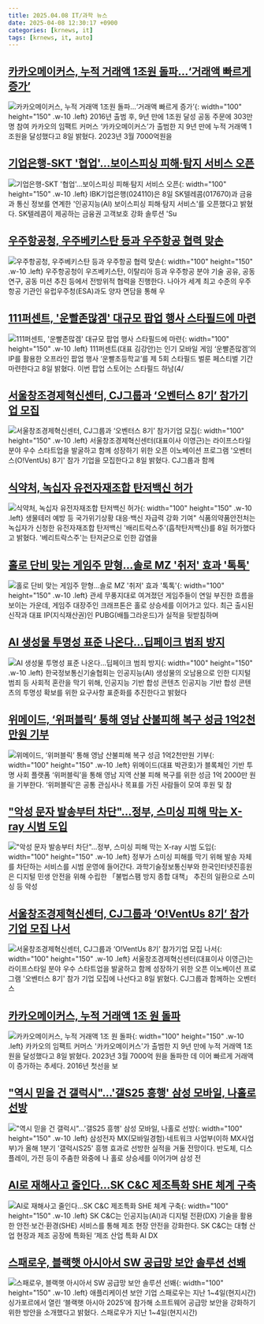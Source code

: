 ```yaml
---
title: 2025.04.08 IT/과학 뉴스
date: 2025-04-08 12:30:17 +0900
categories: [krnews, it]
tags: [krnews, it, auto]
---
```

## [카카오메이커스, 누적 거래액 1조원 돌파…‘거래액 빠르게 증가’](https://n.news.naver.com/mnews/article/009/0005472605)

![카카오메이커스, 누적 거래액 1조원 돌파…‘거래액 빠르게 증가’](https://mimgnews.pstatic.net/image/origin/009/2025/04/08/5472605.jpg?type=nf220_150){: width="100" height="150" .w-10 .left}
2016년 출범 후, 9년 만에 1조원 달성 공동 주문에 303만명 참여 카카오의 임팩트 커머스 ‘카카오메이커스’가 출범한 지 9년 만에 누적 거래액 1조원을 달성했다고 8일 밝혔다. 2023년 3월 7000억원을

## [기업은행-SKT '협업'…보이스피싱 피해·탐지 서비스 오픈](https://n.news.naver.com/mnews/article/421/0008179252)

![기업은행-SKT '협업'…보이스피싱 피해·탐지 서비스 오픈](https://mimgnews.pstatic.net/image/origin/421/2025/04/08/8179252.jpg?type=nf220_150){: width="100" height="150" .w-10 .left}
IBK기업은행(024110)은 8일 SK텔레콤(017670)과 금융과 통신 정보를 연계한 '인공지능(AI) 보이스피싱 피해·탐지 서비스'를 오픈했다고 밝혔다. SK텔레콤이 제공하는 금융권 고객보호 강화 솔루션 'Su

## [우주항공청, 우주베키스탄 등과 우주항공 협력 맞손](https://n.news.naver.com/mnews/article/011/0004471411)

![우주항공청, 우주베키스탄 등과 우주항공 협력 맞손](https://mimgnews.pstatic.net/image/origin/011/2025/04/08/4471411.jpg?type=nf220_150){: width="100" height="150" .w-10 .left}
우주항공청이 우즈베키스탄, 이탈리아 등과 우주항공 분야 기술 공유, 공동 연구, 공동 미션 추진 등에서 전방위적 협력을 진행한다. 나아가 세계 최고 수준의 우주항공 기관인 유럽우주청(ESA)과도 양자 면담을 통해 우

## [111퍼센트, '운빨존많겜' 대규모 팝업 행사 스타필드에 마련](https://n.news.naver.com/mnews/article/092/0002369792)

![111퍼센트, '운빨존많겜' 대규모 팝업 행사 스타필드에 마련](https://mimgnews.pstatic.net/image/origin/092/2025/04/08/2369792.jpg?type=nf220_150){: width="100" height="150" .w-10 .left}
111퍼센트(대표 김강안)는 인기 모바일 게임 ‘운빨존많겜’의 IP를 활용한 오프라인 팝업 행사 ‘운빨초등학교’를 제 5회 스타필드 벌룬 페스티벌 기간 마련한다고 8일 밝혔다. 이번 팝업 스토어는 스타필드 하남(4/

## [서울창조경제혁신센터, CJ그룹과 ‘오벤터스 8기’ 참가기업 모집](https://n.news.naver.com/mnews/article/025/0003432611)

![서울창조경제혁신센터, CJ그룹과 ‘오벤터스 8기’ 참가기업 모집](https://mimgnews.pstatic.net/image/origin/025/2025/04/08/3432611.jpg?type=nf220_150){: width="100" height="150" .w-10 .left}
서울창조경제혁신센터(대표이사 이영근)는 라이프스타일 분야 우수 스타트업을 발굴하고 함께 성장하기 위한 오픈 이노베이션 프로그램 '오벤터스(O!VentUs) 8기' 참가 기업을 모집한다고 8일 밝혔다. CJ그룹과 함께

## [식약처, 녹십자 유전자재조합 탄저백신 허가](https://n.news.naver.com/mnews/article/001/0015316982)

![식약처, 녹십자 유전자재조합 탄저백신 허가](https://mimgnews.pstatic.net/image/origin/001/2025/04/08/15316982.jpg?type=nf220_150){: width="100" height="150" .w-10 .left}
생물테러 예방 등 국가위기상황 대응·백신 자급력 강화 기여" 식품의약품안전처는 녹십자가 신청한 유전자재조합 탄저백신 '배리트락스주'(흡착탄저백신)를 8일 허가했다고 밝혔다. '베리트락스주'는 탄저균으로 인한 감염을

## [홀로 단비 맞는 게임주 맏형...솔로 MZ '취저' 효과 '톡톡'](https://n.news.naver.com/mnews/article/008/0005177010)

![홀로 단비 맞는 게임주 맏형...솔로 MZ '취저' 효과 '톡톡'](https://mimgnews.pstatic.net/image/origin/008/2025/04/07/5177010.jpg?type=nf220_150){: width="100" height="150" .w-10 .left}
관세 무풍지대로 여겨졌던 게임주들이 연일 부진한 흐름을 보이는 가운데, 게임주 대장주인 크래프톤은 홀로 상승세를 이어가고 있다. 최근 출시된 신작과 대표 IP(지식재산권)인 PUBG(배틀그라운드)가 실적을 뒷받침하며

## [AI 생성물 투명성 표준 나온다...딥페이크 범죄 방지](https://n.news.naver.com/mnews/article/092/0002369798)

![AI 생성물 투명성 표준 나온다...딥페이크 범죄 방지](https://mimgnews.pstatic.net/image/origin/092/2025/04/08/2369798.jpg?type=nf220_150){: width="100" height="150" .w-10 .left}
한국정보통신기술협회는 인공지능(AI) 생성물의 오남용으로 인한 디지털 범죄 등 사회적 혼란을 막기 위해, 인공지능 기반 합성 콘텐츠 인공지능 기반 합성 콘텐츠의 투명성 확보를 위한 요구사항 표준화를 추진한다고 밝혔다

## [위메이드, ‘위퍼블릭’ 통해 영남 산불피해 복구 성금 1억2천만원 기부](https://n.news.naver.com/mnews/article/009/0005472571)

![위메이드, ‘위퍼블릭’ 통해 영남 산불피해 복구 성금 1억2천만원 기부](https://mimgnews.pstatic.net/image/origin/009/2025/04/08/5472571.jpg?type=nf220_150){: width="100" height="150" .w-10 .left}
위메이드(대표 박관호)가 블록체인 기반 투명 사회 플랫폼 ‘위퍼블릭’을 통해 영남 지역 산불 피해 복구를 위한 성금 1억 2000만 원을 기부한다. ‘위퍼블릭’은 공통 관심사나 목표를 가진 사람들이 모여 후원 및 참

## ["악성 문자 발송부터 차단"…정부, 스미싱 피해 막는 X-ray 시범 도입](https://n.news.naver.com/mnews/article/448/0000519178)

!["악성 문자 발송부터 차단"…정부, 스미싱 피해 막는 X-ray 시범 도입](https://mimgnews.pstatic.net/image/origin/448/2025/04/08/519178.jpg?type=nf220_150){: width="100" height="150" .w-10 .left}
정부가 스미싱 피해를 막기 위해 발송 자체를 차단하는 서비스를 시범 운영에 들어간다. 과학기술정보통신부와 한국인터넷진흥원은 디지털 민생 안전을 위해 수립한 「불법스팸 방지 종합 대책」 추진의 일환으로 스미싱 등 악성

## [서울창조경제혁신센터, CJ그룹과 ‘O!VentUs 8기’ 참가기업 모집 나서](https://n.news.naver.com/mnews/article/011/0004471420)

![서울창조경제혁신센터, CJ그룹과 ‘O!VentUs 8기’ 참가기업 모집 나서](https://mimgnews.pstatic.net/image/origin/011/2025/04/08/4471420.jpg?type=nf220_150){: width="100" height="150" .w-10 .left}
서울창조경제혁신센터(대표이사 이영근)는 라이프스타일 분야 우수 스타트업을 발굴하고 함께 성장하기 위한 오픈 이노베이션 프로그램 '오벤터스 8기' 참가 기업 모집에 나선다고 8일 밝혔다. CJ그룹과 함께하는 오벤터스

## [카카오메이커스, 누적 거래액 1조 원 돌파](https://n.news.naver.com/mnews/article/014/0005332690)

![카카오메이커스, 누적 거래액 1조 원 돌파](https://mimgnews.pstatic.net/image/origin/014/2025/04/08/5332690.jpg?type=nf220_150){: width="100" height="150" .w-10 .left}
카카오의 임팩트 커머스 '카카오메이커스'가 출범한 지 9년 만에 누적 거래액 1조 원을 달성했다고 8일 밝혔다. 2023년 3월 7000억 원을 돌파한 데 이어 빠르게 거래액이 증가하는 추세다. 2016년 첫선을 보

## ["역시 믿을 건 갤럭시"...'갤S25 흥행' 삼성 모바일, 나홀로 선방](https://n.news.naver.com/mnews/article/008/0005177299)

!["역시 믿을 건 갤럭시"...'갤S25 흥행' 삼성 모바일, 나홀로 선방](https://mimgnews.pstatic.net/image/origin/008/2025/04/08/5177299.jpg?type=nf220_150){: width="100" height="150" .w-10 .left}
삼성전자 MX(모바일경험)·네트워크 사업부(이하 MX사업부)가 올해 1분기 '갤럭시S25' 흥행 효과로 선방한 실적을 거둘 전망이다. 반도체, 디스플레이, 가전 등이 주춤한 와중에 나 홀로 상승세를 이어가며 삼성 전

## [AI로 재해사고 줄인다…SK C&C 제조특화 SHE 체계 구축](https://n.news.naver.com/mnews/article/366/0001067543)

![AI로 재해사고 줄인다…SK C&C 제조특화 SHE 체계 구축](https://mimgnews.pstatic.net/image/origin/366/2025/04/08/1067543.jpg?type=nf220_150){: width="100" height="150" .w-10 .left}
SK C&C는 인공지능(AI)과 디지털 전환(DX) 기술을 활용한 안전·보건·환경(SHE) 서비스를 통해 제조 현장 안전을 강화한다. SK C&C는 대형 산업 현장과 제조 공장에 특화된 ‘제조 산업 특화 AI DX

## [스패로우, 블랙햇 아시아서 SW 공급망 보안 솔루션 선봬](https://n.news.naver.com/mnews/article/018/0005981342)

![스패로우, 블랙햇 아시아서 SW 공급망 보안 솔루션 선봬](https://mimgnews.pstatic.net/image/origin/018/2025/04/07/5981342.jpg?type=nf220_150){: width="100" height="150" .w-10 .left}
애플리케이션 보안 기업 스패로우는 지난 1~4일(현지시간) 싱가포르에서 열린 ‘블랙햇 아시아 2025’에 참가해 소프트웨어 공급망 보안을 강화하기 위한 방안을 소개했다고 밝혔다. 스패로우가 지난 1~4일(현지시간)

